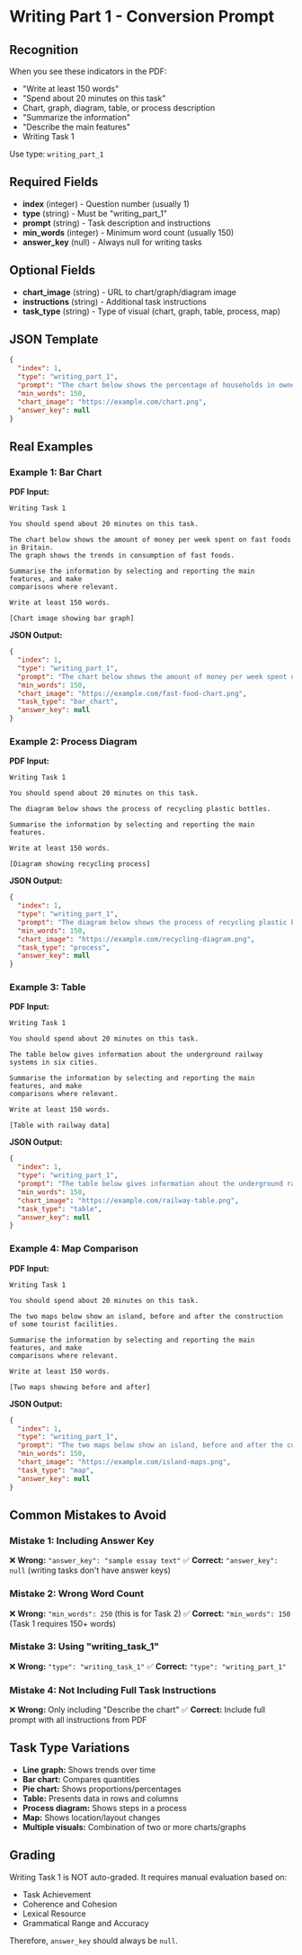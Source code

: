 # Writing Part 1 - Conversion Prompt

## Recognition
When you see these indicators in the PDF:
- "Write at least 150 words"
- "Spend about 20 minutes on this task"
- Chart, graph, diagram, table, or process description
- "Summarize the information"
- "Describe the main features"
- Writing Task 1

Use type: `writing_part_1`

## Required Fields
- **index** (integer) - Question number (usually 1)
- **type** (string) - Must be "writing_part_1"
- **prompt** (string) - Task description and instructions
- **min_words** (integer) - Minimum word count (usually 150)
- **answer_key** (null) - Always null for writing tasks

## Optional Fields
- **chart_image** (string) - URL to chart/graph/diagram image
- **instructions** (string) - Additional task instructions
- **task_type** (string) - Type of visual (chart, graph, table, process, map)

## JSON Template
```json
{
  "index": 1,
  "type": "writing_part_1",
  "prompt": "The chart below shows the percentage of households in owned and rented accommodation in England and Wales between 1918 and 2011. Summarize the information by selecting and reporting the main features, and make comparisons where relevant.",
  "min_words": 150,
  "chart_image": "https://example.com/chart.png",
  "answer_key": null
}
```

## Real Examples

### Example 1: Bar Chart
**PDF Input:**
```
Writing Task 1

You should spend about 20 minutes on this task.

The chart below shows the amount of money per week spent on fast foods in Britain.
The graph shows the trends in consumption of fast foods.

Summarise the information by selecting and reporting the main features, and make
comparisons where relevant.

Write at least 150 words.

[Chart image showing bar graph]
```

**JSON Output:**
```json
{
  "index": 1,
  "type": "writing_part_1",
  "prompt": "The chart below shows the amount of money per week spent on fast foods in Britain. The graph shows the trends in consumption of fast foods. Summarise the information by selecting and reporting the main features, and make comparisons where relevant.",
  "min_words": 150,
  "chart_image": "https://example.com/fast-food-chart.png",
  "task_type": "bar_chart",
  "answer_key": null
}
```

### Example 2: Process Diagram
**PDF Input:**
```
Writing Task 1

You should spend about 20 minutes on this task.

The diagram below shows the process of recycling plastic bottles.

Summarise the information by selecting and reporting the main features.

Write at least 150 words.

[Diagram showing recycling process]
```

**JSON Output:**
```json
{
  "index": 1,
  "type": "writing_part_1",
  "prompt": "The diagram below shows the process of recycling plastic bottles. Summarise the information by selecting and reporting the main features.",
  "min_words": 150,
  "chart_image": "https://example.com/recycling-diagram.png",
  "task_type": "process",
  "answer_key": null
}
```

### Example 3: Table
**PDF Input:**
```
Writing Task 1

You should spend about 20 minutes on this task.

The table below gives information about the underground railway systems in six cities.

Summarise the information by selecting and reporting the main features, and make
comparisons where relevant.

Write at least 150 words.

[Table with railway data]
```

**JSON Output:**
```json
{
  "index": 1,
  "type": "writing_part_1",
  "prompt": "The table below gives information about the underground railway systems in six cities. Summarise the information by selecting and reporting the main features, and make comparisons where relevant.",
  "min_words": 150,
  "chart_image": "https://example.com/railway-table.png",
  "task_type": "table",
  "answer_key": null
}
```

### Example 4: Map Comparison
**PDF Input:**
```
Writing Task 1

You should spend about 20 minutes on this task.

The two maps below show an island, before and after the construction of some tourist facilities.

Summarise the information by selecting and reporting the main features, and make
comparisons where relevant.

Write at least 150 words.

[Two maps showing before and after]
```

**JSON Output:**
```json
{
  "index": 1,
  "type": "writing_part_1",
  "prompt": "The two maps below show an island, before and after the construction of some tourist facilities. Summarise the information by selecting and reporting the main features, and make comparisons where relevant.",
  "min_words": 150,
  "chart_image": "https://example.com/island-maps.png",
  "task_type": "map",
  "answer_key": null
}
```

## Common Mistakes to Avoid

### Mistake 1: Including Answer Key
❌ **Wrong:** `"answer_key": "sample essay text"`
✅ **Correct:** `"answer_key": null` (writing tasks don't have answer keys)

### Mistake 2: Wrong Word Count
❌ **Wrong:** `"min_words": 250` (this is for Task 2)
✅ **Correct:** `"min_words": 150` (Task 1 requires 150+ words)

### Mistake 3: Using "writing_task_1"
❌ **Wrong:** `"type": "writing_task_1"`
✅ **Correct:** `"type": "writing_part_1"`

### Mistake 4: Not Including Full Task Instructions
❌ **Wrong:** Only including "Describe the chart"
✅ **Correct:** Include full prompt with all instructions from PDF

## Task Type Variations
- **Line graph:** Shows trends over time
- **Bar chart:** Compares quantities
- **Pie chart:** Shows proportions/percentages
- **Table:** Presents data in rows and columns
- **Process diagram:** Shows steps in a process
- **Map:** Shows location/layout changes
- **Multiple visuals:** Combination of two or more charts/graphs

## Grading
Writing Task 1 is NOT auto-graded. It requires manual evaluation based on:
- Task Achievement
- Coherence and Cohesion
- Lexical Resource
- Grammatical Range and Accuracy

Therefore, `answer_key` should always be `null`.
